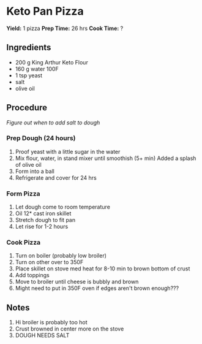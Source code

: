 # Keto Pan Pizza
**Yield:** 1 pizza
**Prep Time:** 26 hrs
**Cook Time:** ?

## Ingredients
- 200 g King Arthur Keto Flour
- 160 g water 100F
- 1 tsp yeast
- salt
- olive oil

## Procedure
_Figure out when to add salt to dough_

### Prep Dough (24 hours)
1. Proof yeast with a little sugar in the water
3. Mix flour, water, in stand mixer until smoothish (5+ min)
     Added a splash of olive oil
4. Form into a ball
5. Refrigerate and cover for 24 hrs

### Form Pizza
1. Let dough come to room temperature
2. Oil 12* cast iron skillet
3. Stretch dough to fit pan
4. Let rise for 1-2 hours

### Cook Pizza
1. Turn on boiler (probably low broiler)
2. Turn on other over to 350F
3. Place skillet on stove med heat for 8-10 min to brown bottom of crust
4. Add toppings
5. Move to broiler until cheese is bubbly and brown
6. Might need to put in 350F oven if edges aren't brown enough???

## Notes
1. Hi broiler is probably too hot
2. Crust browned in center more on the stove
3. DOUGH NEEDS SALT
